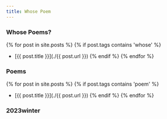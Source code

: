 ```yaml
---
title: Whose Poem
---
```


### Whose Poems?
{% for post in site.posts %}
{% if post.tags contains 'whose' %}
* [{{ post.title }}](./{{ post.url }})
{% endif %}
{% endfor %}

### Poems
{% for post in site.posts %}
{% if post.tags contains 'poem' %}
* [{{ post.title }}](./{{ post.url }})
{% endif %}
{% endfor %}

### 2023winter
